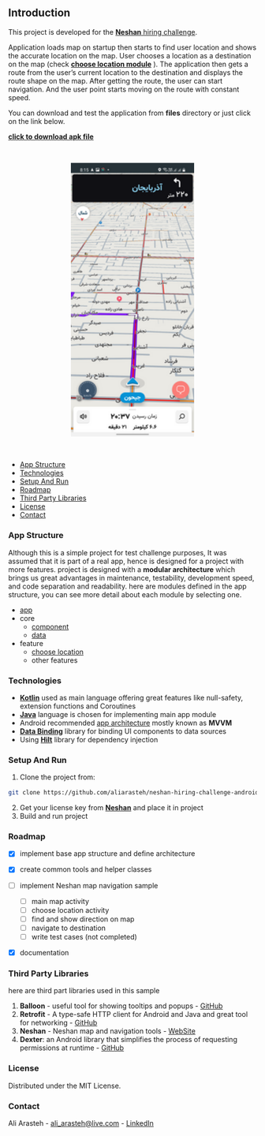 ## Introduction
This project is developed for the [**Neshan** hiring challenge](https://docs.google.com/document/d/1Q7CXJ9NyzEYumL4R5HjbhH95LQZa2j8e96nMjjOOMEo). 

Application loads map on startup then starts to find user location and shows the accurate location on the map. User chooses a location as a destination on the map (check [**choose location module**](feature/choose_location) ). The application then gets a route from the user’s current location to the destination and displays the route shape on the map. After getting the route, the user can start navigation. And the user point starts moving on the route with constant speed.

You can download and test the application from **files** directory or just click on the link below.

[**click to download apk file**](https://raw.githubusercontent.com/aliarasteh/neshan-hiring-challenge-android/main/files/neshan-hiring-challenge.apk)



<br>
<p align="center">
 <img src="files/screenshot.png" width="250"/></p>

<br>




*  [App Structure](#structure)
*  [Technologies](#technologies)
*  [Setup And Run](#setup)
*  [Roadmap](#roadmap)
*  [Third Party Libraries](#libraries)
*  [License](#license)
*  [Contact](#contact)



### <a name="structure">App Structure</a> 

Although this is a simple project for test challenge purposes, It was assumed that it is part of a real app, hence is designed for a project with more features.
project is designed with a **modular architecture** which brings us great advantages in maintenance, testability, development speed, and code separation and readability.
here are modules defined in the app structure, you can see more detail about each module by selecting one.

- [app](app)
- core
  - [component](core/component)
  - [data](core/data)
- feature
  - [choose location](feature/choose_location)
  - other features



### <a name="technologies">Technologies</a>

- [**Kotlin**](https://kotlinlang.org/) used as main language offering great features like null-safety, extension functions and Coroutines
- [**Java**](https://docs.oracle.com/) language is chosen for implementing main app module
- Android recommended [app architecture](https://developer.android.com/topic/architecture) mostly known as **MVVM**
- [**Data Binding**](https://developer.android.com/topic/libraries/data-binding) library for binding UI components to data sources
- Using [**Hilt**](https://developer.android.com/topic/libraries/data-binding) library for dependency injection



### <a name="setup">Setup And Run</a> 

1. Clone the project from:  

```sh
git clone https://github.com/aliarasteh/neshan-hiring-challenge-android.git
```

2. Get your license key from [**Neshan**](https://developers.neshan.org/panel/access-token/index) and place it in project
3. Build and run project



### <a name="roadmap">Roadmap</a> 

- [x] implement base app structure and define architecture
- [x] create common tools and helper classes
- [ ] implement Neshan map navigation sample
  - [ ] main map activity
  - [ ] choose location activity
  - [ ] find and show direction on map
  - [ ] navigate to destination
  - [ ] write test cases (not completed)
- [x] documentation



### <a name="libraries">Third Party Libraries</a> 

here are third part libraries used in this sample

1. **Balloon** - useful tool for showing tooltips and popups - [GitHub](https://github.com/skydoves/Balloon)
3. **Retrofit** - A type-safe HTTP client for Android and Java and great tool for networking - [GitHub](https://github.com/square/retrofit)
3. **Neshan** - Neshan map and navigation tools - [WebSite](https://platform.neshan.org/)
3. **Dexter**: an Android library that simplifies the process of requesting permissions at runtime - [GitHub](https://github.com/Karumi/Dexter)



### <a name="license">License</a> 

Distributed under the MIT License.



### <a name="contact">Contact</a> 
Ali Arasteh -  ali_arasteh@live.com - [LinkedIn](https://www.linkedin.com/in/aliarasteh/)







